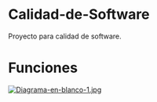 # Calidad-de-Software
Proyecto para calidad de software.
# Funciones

[![Diagrama-en-blanco-1.jpg](https://i.postimg.cc/WzhL9gfz/Diagrama-en-blanco-1.jpg)](https://postimg.cc/LgKb5YSF)
